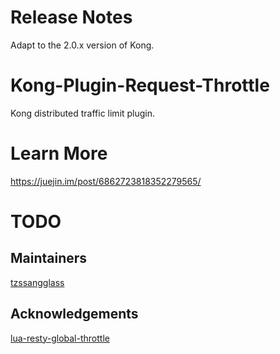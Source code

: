 # Release Notes
Adapt to the 2.0.x version of Kong.

# Kong-Plugin-Request-Throttle
Kong distributed traffic limit plugin.

# Learn More
https://juejin.im/post/6862723818352279565/

# TODO 


## Maintainers
[tzssangglass](https://github.com/tzssangglass)

## Acknowledgements
[lua-resty-global-throttle](https://github.com/ElvinEfendi/lua-resty-global-throttle) 
